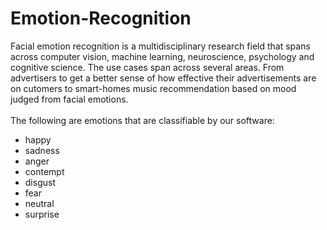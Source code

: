 # Emotion-Recognition

Facial emotion recognition is a multidisciplinary research field that spans across computer vision, machine learning, neuroscience, psychology and cognitive science. The use cases span across several areas. From advertisers to get a better sense of how effective their advertisements are on cutomers to smart-homes music recommendation based on mood judged from facial emotions. 
<br><br>The following are emotions that are classifiable by our software:
 * happy
 * sadness
 * anger
 * contempt
 * disgust
 * fear
 * neutral
 * surprise
